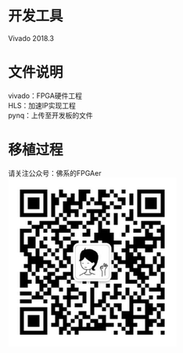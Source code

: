 # 开发工具  
Vivado 2018.3

# 文件说明
vivado：FPGA硬件工程   
HLS：加速IP实现工程  
pynq：上传至开发板的文件  



# 移植过程
请关注公众号：佛系的FPGAer  
![avatar](https://github.com/buaa-zzx/Edgeboard-MPSOC-FPGA/blob/main/Ubuntu%E7%B3%BB%E7%BB%9F%E7%A7%BB%E6%A4%8D/weichart.jpg)
